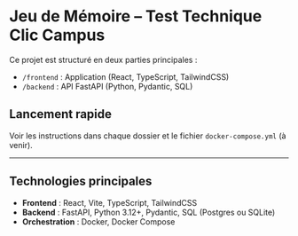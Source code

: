 # Jeu de Mémoire – Test Technique Clic Campus

Ce projet est structuré en deux parties principales :

- `/frontend` : Application (React, TypeScript, TailwindCSS)
- `/backend` : API FastAPI (Python, Pydantic, SQL)

## Lancement rapide

Voir les instructions dans chaque dossier et le fichier `docker-compose.yml` (à venir).

---

## Technologies principales
- **Frontend** : React, Vite, TypeScript, TailwindCSS
- **Backend** : FastAPI, Python 3.12+, Pydantic, SQL (Postgres ou SQLite)
- **Orchestration** : Docker, Docker Compose 